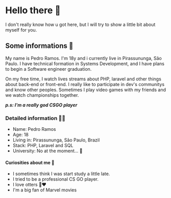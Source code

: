 # Hello there 👋

I don't really know how u got here, but I will try to show a little bit about myself for you.

## Some informations 💬
My name is Pedro Ramos. I'm 18y and i currently live in Pirassununga, São Paulo.
I have technical formation in Systems Development, and I have plans to begin a Software engineer graduation.

On my free time, I watch lives streams about PHP, laravel and other things about back-end or front-end. I really like to participate in dev's communitys and know other peoples. Sometimes I play video games with my friends and we watch championships together.

***p.s: I'm a really god CSGO player*** 


### Detailed information 🕵️‍♂️

- Name: Pedro Ramos
- Age: 18
- Living in: Pirassununga, São Paulo, Brazil
- Stack: PHP, Laravel and SQL
- University: No at the moment... 🤔

#### Curiosities about me 🖖
- I  sometimes think I was start study a little late.
- I tried to be a professional CS GO player.
- I love otters 🦦♥	
- I'm a big fan of Marvel movies
